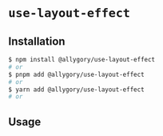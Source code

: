 # `use-layout-effect`

## Installation

```sh
$ npm install @allygory/use-layout-effect
# or
$ pnpm add @allygory/use-layout-effect
# or
$ yarn add @allygory/use-layout-effect
# or
```

## Usage

<!-- View docs [here](https://google.com). -->
